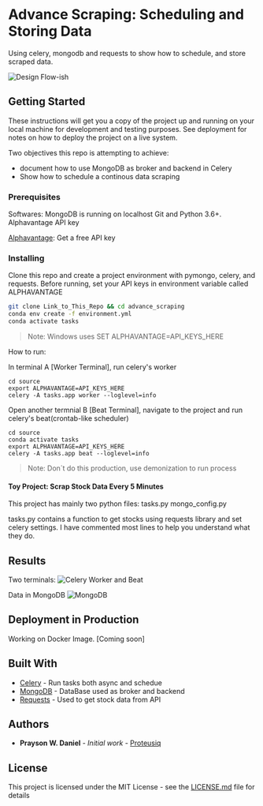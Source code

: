 # Advance Scraping: Scheduling and Storing Data

Using celery, mongodb and requests to show how to schedule, and store
scraped data.

![Design Flow-ish]( https://github.com/Proteusiq/advance_scraping/blob/master/images/flow_celery.png)


## Getting Started

These instructions will get you a copy of the project up and running on your local machine for development and testing purposes. See deployment for notes on how to deploy the project on a live system.

Two objectives this repo is attempting to achieve:
* document how to use MongoDB as broker and backend in Celery
* Show how to schedule a continous data scraping

### Prerequisites

Softwares:
    MongoDB is running on localhost
    Git and Python 3.6+.
    Alphavantage API key

[Alphavantage](https://www.alphavantage.co/): Get a free API key


### Installing

Clone this repo and create a project environment with pymongo, celery, and requests.
Before running, set your API keys in environment variable called ALPHAVANTAGE

```bash
git clone Link_to_This_Repo && cd advance_scraping
conda env create -f environment.yml
conda activate tasks
```

> Note: Windows uses SET ALPHAVANTAGE=API_KEYS_HERE

How to run:

In terminal A [Worker Terminal], run celery's worker

```
cd source
export ALPHAVANTAGE=API_KEYS_HERE
celery -A tasks.app worker --loglevel=info
```
Open another termnial B [Beat Terminal], navigate to the project and run celery's beat(crontab-like scheduler)

```
cd source
conda activate tasks
export ALPHAVANTAGE=API_KEYS_HERE
celery -A tasks.app beat --loglevel=info
```
> Note: Don´t do this production, use demonization to run process

#### Toy Project: Scrap Stock Data Every 5 Minutes

This project has mainly two python files:
    tasks.py
    mongo_config.py

tasks.py contains a function to get stocks using requests library
and set celery settings. I have commented most lines to help you understand
what they do.

## Results
Two terminals:
![Celery Worker and Beat](https://github.com/Proteusiq/advance_scraping/blob/master/images/celery_in_action.png)

Data in MongoDB
![MongoDB](https://github.com/Proteusiq/advance_scraping/blob/master/images/mongo_results.png)

## Deployment in Production

Working on Docker Image. [Coming soon]

## Built With

* [Celery](http://docs.celeryproject.org/en/latest/index.html) - Run tasks both async and schedue
* [MongoDB](https://docs.mongodb.com/manual/) - DataBase used as broker and backend
* [Requests](https://2.python-requests.org/en/master/) - Used to get stock data from API



## Authors

* **Prayson W. Daniel** - *Initial work* - [Proteusiq](https://github.com/Proteusiq)


## License

This project is licensed under the MIT License - see the [LICENSE.md](LICENSE.md) file for details
